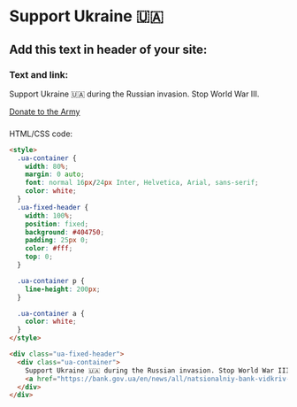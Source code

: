 # Support Ukraine 🇺🇦

## Add this text in header of your site:

### Text and link:

Support Ukraine 🇺🇦 during the Russian invasion. Stop World War III.

[Donate to the Army ](https://bank.gov.ua/en/news/all/natsionalniy-bank-vidkriv-spetsrahunok-dlya-zboru-koshtiv-na-potrebi-armiyi)


###

HTML/CSS code:


```html
<style>
  .ua-container {
    width: 80%;
    margin: 0 auto;
    font: normal 16px/24px Inter, Helvetica, Arial, sans-serif;
    color: white;
  }
  .ua-fixed-header {
    width: 100%;
    position: fixed;
    background: #404750;
    padding: 25px 0;
    color: #fff;
    top: 0;
  }

  .ua-container p {
    line-height: 200px;
  }

  .ua-container a {
    color: white;
  }
</style>

<div class="ua-fixed-header">
  <div class="ua-container">
    Support Ukraine 🇺🇦 during the Russian invasion. Stop World War III.
    <a href="https://bank.gov.ua/en/news/all/natsionalniy-bank-vidkriv-spetsrahunok-dlya-zboru-koshtiv-na-potrebi-armiyi">Donate to the Army</a>
  </div>
</div>
```


